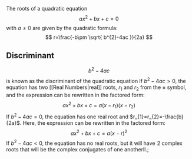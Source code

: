 The roots of a quadratic equation
$$
ax^{2}+bx+c=0
$$
with $a\neq 0$ are given by the quadratic formula:
$$
r=\frac{-b\pm \sqrt{ b^{2}-4ac }}{2a}
$$
## Discriminant
$$
b^{2}-4ac
$$
is known as the discriminant of the quadratic equation
If $b^{2}-4ac>0$, the equation has two [[Real Numbers|real]] roots, $r_{1}$ and $r_{2}$ from the $\pm$ symbol, and the expression can be rewritten in the factored form:
$$
ax^{2}+bx+c=a(x-r_{1})(x-r_{2})
$$
If $b^{2}-4ac=0$, the equation has one real root and $r_{1}=r_{2}=-\frac{b}{2a}$. Here, the expression can be rewritten in the factored form:
$$
ax^{2}+bx+c=a(x-r)^{2}
$$
If $b^{2}-4ac<0$, the equation has no real roots, but it will have $\hspace{0pt}2$ complex roots that will be the complex conjugates of one anotherll.;